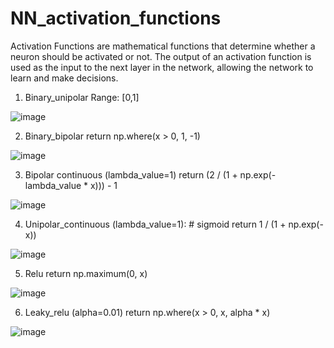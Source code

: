 # NN_activation_functions

Activation Functions are mathematical functions that determine whether a neuron should be activated or not. The output of an activation function is used as the input to the next layer in the network, allowing the network to learn and make decisions.

1. Binary_unipolar
Range: [0,1]

![image](https://github.com/user-attachments/assets/2c557a0d-6b3c-43c8-93a6-d2a24212efc9)


2. Binary_bipolar
    return np.where(x > 0, 1, -1)

![image](https://github.com/user-attachments/assets/5009305c-9a2a-4902-b5b1-b9f826e84ab9)


3. Bipolar continuous (lambda_value=1)
    return (2 / (1 + np.exp(-lambda_value * x))) - 1

![image](https://github.com/user-attachments/assets/8dccf996-dde5-4d0d-be4f-b51d077bec77)

    
4. Unipolar_continuous (lambda_value=1): # sigmoid
    return 1 / (1 + np.exp(-x))

![image](https://github.com/user-attachments/assets/f615f510-f1bf-4677-9695-6b5d8acd978f)


5. Relu
    return np.maximum(0, x)
   
![image](https://github.com/user-attachments/assets/15473f8f-ba83-424a-a7df-6e237526058f)


6. Leaky_relu (alpha=0.01)
    return np.where(x > 0, x, alpha * x)
    
![image](https://github.com/user-attachments/assets/a445a1ae-9398-4cb1-b293-32d3f0e6460d)

